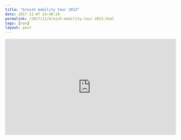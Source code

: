 ```yaml
---
title: "breizh mobility tour 2013"
date: 2017-11-07 14:48:29
permalink: /2017/11/breizh-mobility-tour-2013.html
tags: [nan]
layout: post
---
```


<iframe width="560" height="315" src="https://www.youtube.com/embed/slKdKiF7Hvg" frameborder="0" allowfullscreen></iframe>

